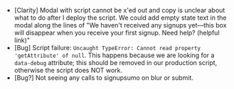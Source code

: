 - [Clarity] Modal with script cannot be x'ed out and copy is unclear about what to do after I deploy the script. We could add empty state text in the modal along the lines of "We haven't received any signups yet—this box will disappear when you receive your first signup. Need help? (helpful link)"
- [Bug] Script failure: `Uncaught TypeError: Cannot read property 'getAttribute' of null`. This happens because we are looking for a `data-debug` attribute; this should be removed in our production script, otherwise the script does NOT work.
- [Bug?] Not seeing any calls to signupsumo on blur or submit.
